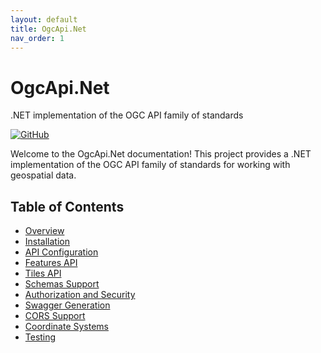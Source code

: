 ```yaml
---
layout: default
title: OgcApi.Net
nav_order: 1
---
```


# OgcApi.Net

.NET implementation of the OGC API family of standards

[![GitHub](https://img.shields.io/github/license/sam-is/OgcApi.Net )](https://github.com/sam-is/OgcApi.Net/blob/main/LICENSE )

Welcome to the OgcApi.Net documentation! This project provides a .NET implementation of the OGC API family of standards for working with geospatial data.

## Table of Contents
- [Overview](overview.md)
- [Installation](installation.md)
- [API Configuration](configuration.md)
- [Features API](features-api.md)
- [Tiles API](tiles-api.md)
- [Schemas Support](schemas.md)
- [Authorization and Security](security.md)
- [Swagger Generation](swagger-generation.md)
- [CORS Support](cors-support.md)
- [Coordinate Systems](coordinate-systems.md)
- [Testing](testing.md)